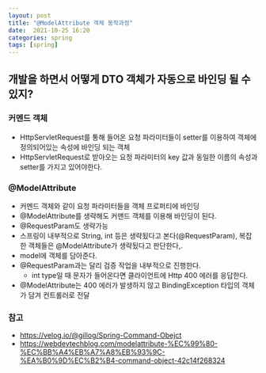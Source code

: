 ```yaml
---
layout: post
title: "@ModelAttribute 객체 동작과정"
date:  2021-10-25 16:20
categories: spring
tags: [spring]
---
```


## 개발을 하면서 어떻게 DTO 객체가 자동으로 바인딩 될 수 있지?

### 커멘드 객체
- HttpServletRequest를 통해 들어온 요청 파라미터들이 setter를 이용하여 객체에 정의되어있는 속성에 바인딩 되는 객체
- HttpServletRequest로 받아오는 요청 파라미터의 key 값과 동일한 이름의 속성과 setter를 가지고 있어야한다.

### @ModelAttribute
- 커멘드 객체와 같이 요청 파라미터들을 객체 프로퍼티에 바인딩
- @ModelAttribute를 생략해도 커맨드 객체를 이용해 바인딩이 된다.
- @RequestParam도 생략가능
- 스프링이 내부적으로 String, int 등은 생략됬다고 본다(@RequestParam), 복잡한 객체들은 @ModelAttribute가 생략됬다고 판단한다,.
- model에 객체를 담아준다.
- @RequestParam과는 달리 검증 작업을 내부적으로 진행한다.
  - int type일 때 문자가 들어온다면 클라이언트에 Http 400 에러를 응답한다.
- @ModelAttribute는 400 에러가 발생하지 않고 BindingException 타입의 객체가 담겨 컨트롤러로 전달


### 참고
- https://velog.io/@gillog/Spring-Command-Obejct
- https://webdevtechblog.com/modelattribute-%EC%99%80-%EC%BB%A4%EB%A7%A8%EB%93%9C-%EA%B0%9D%EC%B2%B4-command-object-42c14f268324
